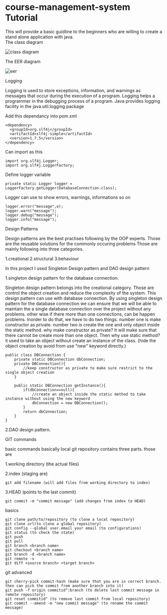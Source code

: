   # course-management-system Tutorial
This will provide a basic guidline to the beginners who are willing to create a stand alone application with java.                
	The class diagram
	
  ![class diagram](https://firebasestorage.googleapis.com/v0/b/firestorecrud-cdd76.appspot.com/o/course-management-system%2FClass%20Diagram.png?alt=media&token=079498be-d228-4a26-b895-afa9bf903eed)

The EER diagram

![eer](https://firebasestorage.googleapis.com/v0/b/firestorecrud-cdd76.appspot.com/o/course-management-system%2FEER.png?alt=media&token=2642d98d-d567-476e-88fe-656b75d9b506)

Logging

Logging is used to store exceptions, information, and warnings as messages that occur during the execution of a program.
Logging helps a programmer in the debugging process of a program. Java provides logging facility in the java.util.logging 
package

Add this dependancy into pom.xml

	<dependency>
	  <groupId>org.slf4j</groupId>
	  <artifactId>slf4j-simple</artifactId>
	  <version>1.7.5</version>
	</dependency>
	
Can import as this

	import org.slf4j.Logger;
	import org.slf4j.LoggerFactory;
	
Define logger variable 

	private static Logger logger = LoggerFactory.getLogger(DatabaseConnection.class);
	
Logger can use to show errors, warnings, informations so on

	logger.error("message",e);
	logger.warn("message");
	logger.debug("message");
	logger.info("message");
	
	
Design Patterns	

Design patterns are the best practises following by the OOP experts. Those are the reusable 
solutions for the commonly occuring problems
Those are mainly following into three categories.

1.creational  2.structural 3.behaviour

In this project I used Singleton Design pattern and DAO design pattern

1.singleton design pattern for the database connection.

Singleton design pattern belongs into the creational category. Those are control the object creation
and reduce the complexity of the system. This design pattern can use with database connection. By using 
singleton design pattern for the database connection we can ensure that we will be able to maintain the 
a single database connection over the project without any problems. other wise if there more than one connections, can
be happen problems. Inorder to do that, we have to do two things. number one is make constructor as private. number two is 
create the one and only object inside the static method. why make constructor as private? It will make sure
that there cannot be create more than one object. Then why use static method? it used to take an object 
without create an instance of the class. (hide the object creation by avoid from use "new" keyword directly.)

    public class DBConnection {
        private static DBConnection dbConnection;
        private DBConnection(){
            //keep constructor as private to make sure restrict to the single object creation
        }
    
        public static DBConnection getInstance(){
            if(dbConnection==null){
                //create an object inside the static method to take instance without using the new keyword
                dbConnection = new DBConnection();
            }
            return dbConnection;
        }
    }


2.DAO design pattern. 

GIT commands

basic commands
basically local git repository contains three parts. those are

1.working directory (the actual files)

2.index (staging are)
	
	git add filename (will add files from working directory to index)
		
3.HEAD (points to the last commit)

	git commit -m "commit message" (add changes from index to HEAD)
	
basics
	
	git clone path/to/repository (to clone a local repository)
	git clone url(to clone a global repository)
	git config --global user.email your email (to configurations)
	git status (to check the state)
	git push
	git pull 
	git branch <branch name> 
	git checkout <branch name>
	git branch -d <branch name>
	git remote -v
	git diff <source branch> <target branch>
	
git advanced

	git cherry-pick commit-hash (make sure that you are in correct branch. then can pick the commit from another branch into it)
	git push -f origin commitid^:branch (to delete last commit message in remote repository)
	git reset commitid^ (to remove last commit from local repository)
	git commit --amend -m "new commit message" (to rename the commit message)



